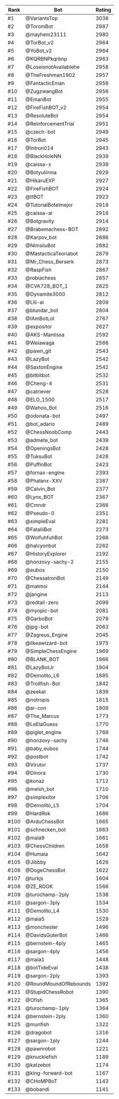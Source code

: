 Rank|Bot|Rating
---|---|---
#1|@VariantsTop|3038
#2|@ToromBot|2987
#3|@mayhem23111|2980
#4|@TorBot_v2|2964
#5|@YoBot_v2|2964
#6|@KQRBNPkqrbnp|2963
#7|@LoseisnotAvailablehe|2958
#8|@TheFreshman1902|2957
#9|@FantacticEman|2956
#10|@ZugzwangBot|2956
#11|@EmanBot|2955
#12|@FireFishBOT_v2|2954
#13|@ResoluteBot|2954
#14|@ReinforcementTrial|2951
#15|@czech-bot|2949
#16|@TorBot|2945
#17|@Intron014|2943
#18|@BlackHoleNN|2939
#19|@caissa-x|2939
#20|@Botyuliirma|2929
#21|@HikaruEXP|2927
#22|@FireFishBOT|2924
#23|@ttBOT|2923
#24|@TutorialBotelmejor|2919
#25|@caissa-ai|2916
#26|@Botgravity|2914
#27|@Brabemachess-BOT|2892
#28|@Karpov_bot|2886
#29|@NimsiluBot|2882
#30|@MastacticaTeoriabot|2879
#31|@Mr_Chess_Berserk|2873
#32|@RaspFish|2867
#33|@robiachess|2857
#34|@CVA728_BOT_1|2825
#35|@Dynamite3000|2812
#36|@Lili-ai|2809
#37|@blundar_bot|2804
#38|@IAmBotLol|2767
#39|@expositor|2627
#40|@AKS-Mantissa|2592
#41|@Weiawaga|2566
#42|@pawn_git|2543
#43|@LazyBot|2542
#44|@SaxtonEngine|2542
#45|@bitbitbot|2532
#46|@Cheng-4|2531
#47|@catriever|2528
#48|@ELO_1500|2517
#49|@Wahoo_Bot|2516
#50|@odonata-bot|2497
#51|@bot_adario|2489
#52|@ChessNoobComp|2443
#53|@admete_bot|2439
#54|@OpeningsBot|2428
#55|@TuksuBot|2428
#56|@PuffinBot|2423
#57|@fornax-engine|2393
#58|@Phalanx-XXV|2387
#59|@Calvin_Bot|2377
#60|@Lynx_BOT|2367
#61|@Cmndr|2366
#62|@Pseudo-0|2351
#63|@simpleEval|2281
#64|@FataliiBot|2273
#65|@WolfuhfuhBot|2266
#66|@halcyonbot|2262
#67|@HistoryExplorer|2192
#68|@honzovy-sachy-2|2155
#69|@eubos|2150
#70|@ChessatronBot|2149
#71|@matmoi|2144
#72|@jangine|2113
#73|@redtail-zero|2099
#74|@myopic-bot|2081
#75|@GarboBot|2079
#76|@jpg-bot|2063
#77|@Zagreus_Engine|2045
#78|@likeawizard-bot|1975
#79|@SimpleChessEngine|1969
#80|@BLANK_BOT|1966
#81|@LazyBotJr|1904
#82|@Demolito_L6|1885
#83|@Trollfish-Bot|1842
#84|@zeekat|1839
#85|@notropis|1815
#86|@ai-con|1809
#87|@The_Marcus|1773
#88|@LeElaGuess|1770
#89|@piglet_engine|1769
#90|@honzovy-sachy|1746
#91|@baby_eubos|1744
#92|@postbot|1742
#93|@Virutor|1737
#94|@Dinora|1730
#95|@konaz|1712
#96|@melsh_bot|1710
#97|@simplexitor|1706
#98|@Demolito_L5|1704
#99|@HardRok|1686
#100|@ArduChessBot|1665
#101|@schnecken_bot|1663
#102|@maia9|1661
#103|@ChessChildren|1658
#104|@Humaia|1642
#105|@Jibbby|1626
#106|@DogeChessBot|1622
#107|@turkjs|1604
#108|@ZE_ROOK|1566
#109|@turochamp-2ply|1538
#110|@sargon-3ply|1534
#111|@Demolito_L4|1530
#112|@maia5|1529
#113|@monchester|1496
#114|@DavidsGuterBot|1466
#115|@bernstein-4ply|1465
#116|@sargon-4ply|1456
#117|@maia1|1448
#118|@botTideEval|1438
#119|@sargon-2ply|1393
#120|@RoundMoundOfRebounds|1392
#121|@StupidChessRobot|1390
#122|@Ofish|1365
#123|@turochamp-1ply|1364
#124|@bernstein-2ply|1360
#125|@munfish|1322
#126|@dragobot|1316
#127|@sargon-1ply|1244
#128|@pawnrobot|1221
#129|@knucklefish|1189
#130|@katzebot|1174
#131|@king-forward-bot|1167
#132|@CHoMPBoT|1143
#133|@bobandi|1141
